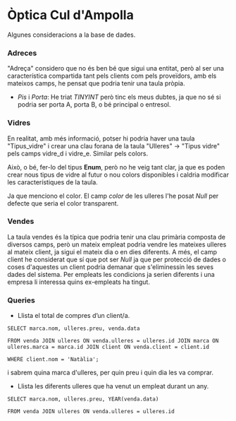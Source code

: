 # Òptica Cul d'Ampolla

Algunes consideracions a la base de dades.

### Adreces

"Adreça" considero que no és ben bé que sigui una entitat, però al ser una característica compartida tant pels clients com pels proveïdors, amb els mateixos camps, he pensat que podria tenir una taula pròpia.

- _Pis_ i _Porta_: He triat _TINYINT_ però tinc els meus dubtes, ja que no sé si podria ser porta A, porta B, o bé principal o entresol.

### Vidres

En realitat, amb més informació, potser hi podria haver una taula "Tipus_vidre" i crear una clau forana de la taula "Ulleres" -> "Tipus vidre" pels camps vidre_d i vidre_e. Similar pels colors.

Això, o bé, fer-lo del tipus __Enum__, però no he veig tant clar, ja que es poden crear nous tipus de vidre al futur o nou colors disponibles i caldria modificar les característiques de la taula.

Ja que menciono el color. El camp _color_ de les ulleres l'he posat _Null_ per defecte que seria el color transparent.

### Vendes

La taula vendes és la típica que podria tenir una clau primària composta de diversos camps, però un mateix empleat podria vendre les mateixes ulleres al mateix client, ja sigui el mateix dia o en dies diferents. A més, el camp client he considerat que sí que pot ser _Null_ ja que per protecció de dades o coses d'aquestes un client podria demanar que s'eliminessin les seves dades del sistema. Per empleats les condicions ja serien diferents i una empresa li interessa quins ex-empleats ha tingut.

### Queries

- Llista el total de compres d’un client/a.

`SELECT marca.nom, ulleres.preu, venda.data`

`FROM venda JOIN ulleres ON venda.ulleres = ulleres.id JOIN marca ON ulleres.marca = marca.id JOIN client ON venda.client = client.id`

`WHERE client.nom = 'Natàlia';`

i sabrem quina marca d'ulleres, per quin preu i quin dia les va comprar.

- Llista les diferents ulleres que ha venut un empleat durant un any.

`SELECT marca.nom, ulleres.preu, YEAR(venda.data)`

`FROM venda JOIN ulleres ON venda.ulleres = ulleres.id`
